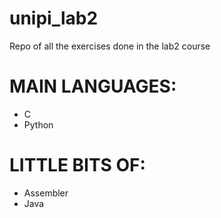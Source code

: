 # unipi_lab2
Repo of all the exercises done in the lab2 course

# MAIN LANGUAGES:
- C
- Python

# LITTLE BITS OF: 
- Assembler
- Java
